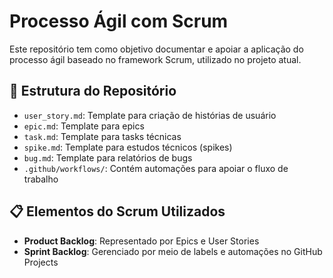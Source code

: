 # Processo Ágil com Scrum

Este repositório tem como objetivo documentar e apoiar a aplicação do processo ágil baseado no framework Scrum, utilizado no projeto atual.

## 📌 Estrutura do Repositório

- `user_story.md`: Template para criação de histórias de usuário
- `epic.md`: Template para epics
- `task.md`: Template para tasks técnicas
- `spike.md`: Template para estudos técnicos (spikes)
- `bug.md`: Template para relatórios de bugs
- `.github/workflows/`: Contém automações para apoiar o fluxo de trabalho

## 📋 Elementos do Scrum Utilizados

- **Product Backlog**: Representado por Epics e User Stories
- **Sprint Backlog**: Gerenciado por meio de labels e automações no GitHub Projects